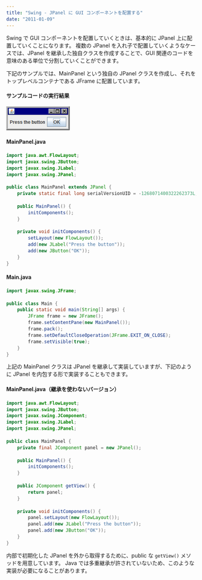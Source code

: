 ```yaml
---
title: "Swing - JPanel に GUI コンポーネントを配置する"
date: "2011-01-09"
---
```


Swing で GUI コンポーネントを配置していくときは、基本的に JPanel 上に配置していくことになります。
複数の JPanel を入れ子で配置していくようなケースでは、JPanel を継承した独自クラスを作成することで、GUI 関連のコードを意味のある単位で分割していくことができます。

下記のサンプルでは、MainPanel という独自の JPanel クラスを作成し、それをトップレベルコンテナである JFrame に配置しています。

#### サンプルコードの実行結果

![./jpanel.png](./jpanel.png)

#### MainPanel.java

~~~ java
import java.awt.FlowLayout;
import javax.swing.JButton;
import javax.swing.JLabel;
import javax.swing.JPanel;

public class MainPanel extends JPanel {
    private static final long serialVersionUID = -1268071400322262373L;

    public MainPanel() {
        initComponents();
    }

    private void initComponents() {
        setLayout(new FlowLayout());
        add(new JLabel("Press the button"));
        add(new JButton("OK"));
    }
}
~~~

#### Main.java

~~~ java
import javax.swing.JFrame;

public class Main {
    public static void main(String[] args) {
        JFrame frame = new JFrame();
        frame.setContentPane(new MainPanel());
        frame.pack();
        frame.setDefaultCloseOperation(JFrame.EXIT_ON_CLOSE);
        frame.setVisible(true);
    }
}
~~~

上記の MainPanel クラスは JPanel を継承して実装していますが、下記のように JPanel を内包する形で実装することもできます。

#### MainPanel.java（継承を使わないバージョン）

~~~ java
import java.awt.FlowLayout;
import javax.swing.JButton;
import javax.swing.JComponent;
import javax.swing.JLabel;
import javax.swing.JPanel;

public class MainPanel {
    private final JComponent panel = new JPanel();

    public MainPanel() {
        initComponents();
    }

    public JComponent getView() {
        return panel;
    }

    private void initComponents() {
        panel.setLayout(new FlowLayout());
        panel.add(new JLabel("Press the button"));
        panel.add(new JButton("OK"));
    }
}
~~~

内部で初期化した JPanel を外から取得するために、public な `getView()` メソッドを用意しています。
Java では多重継承が許されていないため、このような実装が必要になることがあります。

